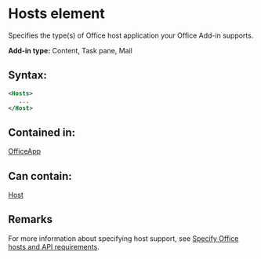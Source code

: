 
# Hosts element
Specifies the type(s) of Office host application your Office Add-in supports.

 **Add-in type:** Content, Task pane, Mail


## Syntax:


```XML
<Hosts>
   ...
</Host>
```


## Contained in:

[OfficeApp](../reference/manifest/officeapp-element.md)


## Can contain:

[Host](../reference/manifest/host-element.md)


## Remarks

For more information about specifying host support, see [Specify Office hosts and API requirements](http://msdn.microsoft.com/library/6b6702f2-b0a5-46ab-a356-8dda897ca8ae%28Office.15%29.aspx).

